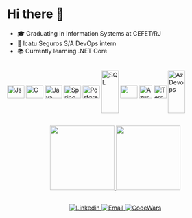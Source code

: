 ### 
<h1 align="left">
Hi there 👋
</h1>

- 🎓 Graduating in Information Systems at CEFET/RJ
- 💼 Icatu Seguros S/A DevOps intern
- 📚 Currently learning .NET Core

 <div style= "display: inline_block"><br>
 

  <img align="center" alt="Js" height="30" width="40" src="https://cdn.jsdelivr.net/gh/devicons/devicon/icons/javascript/javascript-plain.svg" />
            <img align="center" alt="C" height="30" width="40" src="https://cdn.jsdelivr.net/gh/devicons/devicon/icons/c/c-plain.svg" />  
            <img align="center" alt="Java" height="30" width="40"  src="https://cdn.jsdelivr.net/gh/devicons/devicon/icons/java/java-plain-wordmark.svg" />
            <img img align="center" alt="Spring" height="30" width="40" src="https://cdn.jsdelivr.net/gh/devicons/devicon@latest/icons/spring/spring-original.svg" />
            
          
            
          
 <img align="center" alt="Postgre" height="30" width="40" src="https://cdn.jsdelivr.net/gh/devicons/devicon@latest/icons/postgresql/postgresql-original.svg" /> 
 <img align="center" alt="SQL" height="100" width="40" src="https://cdn.jsdelivr.net/gh/devicons/devicon/icons/mysql/mysql-original-wordmark.svg" />

          
 <img align="center" akt="dotnet" height="30" width="40" src="https://cdn.jsdelivr.net/gh/devicons/devicon@latest/icons/dotnetcore/dotnetcore-original.svg" />
          
          
            
<img align="center" alt="Azure" height="30" widht="40" src="https://cdn.jsdelivr.net/gh/devicons/devicon@latest/icons/azure/azure-original.svg" />          
<img align="center" alt="Terraform" height="30" widht="40" src="https://cdn.jsdelivr.net/gh/devicons/devicon@latest/icons/terraform/terraform-original.svg"/>
<img align="center" alt="Az Devops" height="100" width="40" src="https://cdn.jsdelivr.net/gh/devicons/devicon@latest/icons/azuredevops/azuredevops-original.svg" />

            
          

          
 
  </div>
  
  ##
  
  <div align="center">
  <a href="https://github.com/Manoel-Mieiro">
    <img height="150em" src="https://github-readme-stats.vercel.app/api?username=Manoel-Mieiro&count_private=true&include_all_commits=true&show_icons=true&theme=omni&hide_border=false&show_owner=true"/>
    <img height="150em" src="https://github-readme-stats.vercel.app/api/top-langs/?username=Manoel-Mieiro&theme=omni&hide_border=false&&layout=compact"/>
  </a>
</div>
  
  ##
  
  <div align="center">
    <a href="https://www.linkedin.com/in/manoel-mieiro-0ab8a1265/" target="_blank">
            <img  alt="Linkedin" src="https://img.shields.io/badge/LinkedIn-0077B5?style=for-the-badge&logo=linkedin&logoColor=white" target="_blank">
     </a>
    <a href="mailto:manoeljorgemieiro@gmail.com">
    <img  alt="Email" src="https://img.shields.io/badge/Gmail-D14836?style=for-the-badge&logo=gmail&logoColor=white" target="_blank">
    </a>

   <a href="https://www.codewars.com/users/ManoelMieiro">
    <img  alt="CodeWars" src="https://img.shields.io/badge/Codewars-B1361E?style=for-the-badge&logo=Codewars&logoColor=white" target="_blank">
    </a>
  </div>
